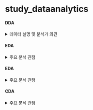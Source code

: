 # study_dataanalytics

#### DDA
<details>
  <summary>
    데이터 설명 및 분석가 의견
  </summary>
  
|no|Variable|Definition|Key|분석가 의견|
|--|--|--|--|--|
|1|_id|매물 각각에 대한 unique id||unique id이기에 유의미한 분석 불가|
|2|title|매물번호-매물 각각에 대한 unique id||상기동일|
|3|roomName|매물번호-매물 각각에 대한 unique id||상기동일, 위와 중복 데이터이므로 삭제|
|4|gender|매물의 성별구분 유무|공용|공용/여성전용/남성전용을 분리할 목적이었으나 '공용' 데이터만 있기에 열 삭제 가능|
|5|roomType|다인실 구분|'1인실', '그 외'|범주형 데이터 - 이후 숫자로 구분 필요|
|6|py|평수|1.99㎡~132㎡|명목형 데이터(string)이므로 ㎡ 삭제 후 float으로 변환 필요|
|7|deposit|매물의 보증금|10만원~3억만원|명목형 데이터(string)이므로 삭제 후 '만원'은 0000, '억만원'은 00000000로 변환 필요|
|8|rentFee|매물의 월세|12만원~280만원|명목형 데이터(string)이므로 '만원'을 0000으로 변환 필요|
|9|region|매물의 주소||범주형데이터|
|10|roomOption|매물의 옵션||명목형 데이터 - 옵션 별로 구분 필요
|11|url|매물 정보를 담고 있는 url||명목형데이터-유의미한 분석 불가


</details>

#### EDA
<details>
  <summary>
    주요 분석 관점
  </summary>

#### 가설: 지역/평수와 월세/보증금 간에 상관 관계가 있을 것이다.
#### 설명: 지역과 평수마다 월세와 보증금 시세가 달라, 소비자마다 거주할 수 있는 최선의 지역이 있을 것이라고 예상된다. 

#### 1. 계약기간 별 월세/보증금 평균  
- 문제 정의: 서울의 구/동별 매물의 월세/보증금의 평균치를 계약기간 별로 도출한다.
- 배경: 월세/보증금의 평균치를 통해 고객의 n년 지출금액에 따라 지역을 추천하여, 고객의 매물 탐색 기간을 줄여 고객만족도를 높인다.
- 전제: py_cate ==1 or py_cate ==2 (py: 19.83-39.66 / 5.99-11.99평)인 경우 == 올라온 매물의 평수가 중위구간인 경우

#### 2. 평수/지역에 따른 월세/보증금 예측
- 문제 정의: 서울 매물의 평수/지역에 따라 월세/보증금을 예측한다.
- 배경: 고객이 매물을 구할 때 자산 및 월 수입에 따른 예상 금액을 도출하고, 그에 따른 맞춤형 매물을 추천함으로써, 고객 만족도를 높이고 매출 증대에 기여할 수 있다.

</details>


#### EDA
<details>
  <summary>
    주요 분석 관점
  </summary>
  
#### 1. 계약기간 별 월세/보증금 평균
  
- 문제 정의: 서울의 구/동별 매물의 월세/보증금의 평균치를 계약기간 별로 도출한다.
- 배경: 월세/보증금의 평균치를 통해 고객의 n년 지출금액에 따라 지역을 추천하여, 고객의 매물 탐색 기간을 줄여 고객만족도를 높인다. 또한 브랜드 코리빙하우스가 평균 시세보다 저렴한지 아닌지 판단할 수 있도록 한다. 
- 전제: py_cate ==1 or py_cate ==2 (py: 19.83-39.66 / 5.99-11.99평)인 경우 == 올라온 매물의 평수가 중위구간인 경우

#### 2. 평수/지역에 따른 월세/보증금 예측
- 문제 정의: 서울 매물의 평수/지역에 따라 월세/보증금을 예측한다.
- 배경: 고객이 매물을 구할 때 보유현금 및 월 수입에 따른 예상 금액을 도출하고, 그에 따른 맞춤형 매물을 추천함으로써, 고객 만족도를 높이고 매출 증대에 기여할 수 있다.

</details>

#### CDA
<details>
  <summary>
    주요 분석 관점
  </summary>
  
- 지역별(범주) 매물의 평균 거주 비용(연속)의 차이가 있는지 분석
- 보증금(연속)에 따른 평균 월세(연속)의 차이가 있는지 분석 / 임의적으로 설정한 보증금구간(범주)에 따른 평균 월세구간(범주)의 차이가 있는지 분석 -> 어떤 데이터가 더 효과적일지 판단 
- 월세(연속)에 따른 평균 보증금(연속)의 차이가 있는지 분석 / 임의적으로 설정한 월세구간(범주)에 따른 평균 보증금구간(범주)의 차이가 있는지 분석 -> 어떤 데이터가 더 효과적일지 판단 

</details>


